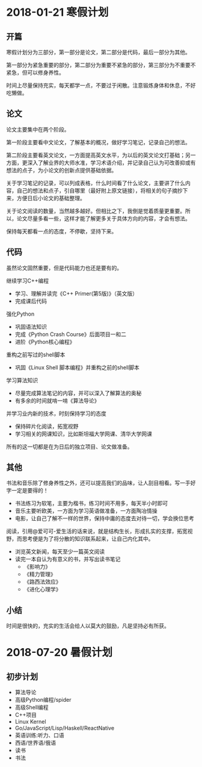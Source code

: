 
# 2018-01-21 寒假计划 

## 开篇

寒假计划分为三部分，第一部分是论文，第二部分是代码，最后一部分为其他。

第一部分为紧急重要的部分，第二部分为重要不紧急的部分，第三部分为不重要不紧急，但可以修身养性。

时间上尽量保持充实，每天都学一点，不要过于闲散。注意锻炼身体和休息，不好吃懒做。


## 论文

论文主要集中在两个阶段。

第一阶段主要看中文论文，了解基本的概况，做好学习笔记，记录自己的想法。

第二阶段主要看英文论文，一方面提高英文水平，为以后的英文论文打基础；另一方面，更深入了解业界的大师水准，学习术语介绍，并记录自己认为可改善抑或有想法的点子，为小论文的创新点提供基础依据。

关于学习笔记的记录，可以列成表格，什么时间看了什么论文，主要讲了什么内容，自己的想法和点子，引自哪里（最好附上原文链接），将相关的句子摘抄下来，方便日后小论文的基础整理。

关于论文阅读的数量，当然越多越好。但相比之下，我倒是觉着质量更重要。所以，论文尽量多看一些，这样才能了解更多关于具体方向的内容，才会有想法。

保持每天都看一点的态度，不停歇，坚持下来。



## 代码

虽然论文固然重要，但是代码能力也还是要有的。

继续学习C++编程<br>
- 学习、理解并读完《C++ Primer(第5版)》（英文版）<br>
- 完成课后代码<br>

强化Python<br>
- 巩固语法知识<br>
- 完成《Python Crash Course》后面项目一和二<br>
- 进阶《Python核心编程》<br>

重构之前写过的shell脚本<br>
- 巩固《Linux Shell 脚本编程》并重构之前的shell脚本<br>

学习算法知识<br>
- 尽量完成算法笔记的内容，并可以深入了解算法的奥秘<br>
- 有多余的时间就啃一啃《算法导论》<br>

并学习业内新的技术，时刻保持学习的态度<br>
- 保持碎片化阅读，拓宽视野<br>
- 学习相关的网课知识，比如斯坦福大学网课、清华大学网课<br>

所有的这一切都是在为日后的独立项目、论文做准备。


## 其他

书法和音乐除了修身养性之外，还可以提高我们的品味，让人刮目相看。写一手好字一定是要得的！<br>
- 书法练习为软笔，主要为楷书，练习时间不用多，每天半小时即可<br>
- 音乐主要听欧美，一方面为学习英语做准备，一方面陶冶情操<br>
- 电影，让自己了解不一样的世界，保持中庸的态度去对待一切，学会换位思考<br>

阅读，引用@爱可可-爱生活的话来说，就是结构生长，形成扎实的支撑，拓宽视野，而思考便是为了将分散的知识联系起来，让自己内化其中。<br>
- 浏览英文新闻，每天至少一篇英文阅读<br>
- 读完一本自认为有意义的书，并写出读书笔记<br>
    - 《影响力》<br>
    - 《精力管理》<br>
    - 《路西法效应》<br>
    - 《进化心理学》<br>

## 小结

时间是很快的，充实的生活会给人以莫大的鼓励，凡是坚持必有所获。


# 2018-07-20 暑假计划 

## 初步计划
- 算法导论
- 高级Python编程/spider
- 高级Shell编程
- C++项目
- Linux Kernel
- Go/JavaScript/Lisp/Haskell/ReactNative
- 英语训练:听力、口语
- 西语/世界语/俄语
- 读书
- 书法

